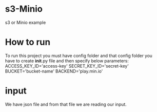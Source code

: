 # s3-Minio
s3 or Minio example

# How to run
To run this project you must have config folder and that config folder you have to create __init__.py file and
then specify below parameters:
ACCESS_KEY_ID='access-key'
SECRET_KEY_ID='secret-key'
BUCKET='bucket-name'
BACKEND='play.min.io'

# input

We have json file and from that file we are reading our input.